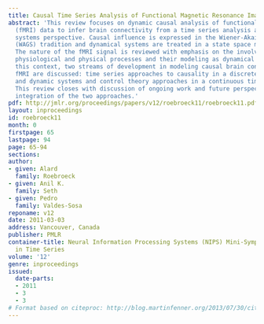 ```yaml
---
title: Causal Time Series Analysis of Functional Magnetic Resonance Imaging Data.
abstract: 'This review focuses on dynamic causal analysis of functional magnetic resonance
  (fMRI) data to infer brain connectivity from a time series analysis and dynamical
  systems perspective. Causal influence is expressed in the Wiener-Akaike-Granger-Schweder
  (WAGS) tradition and dynamical systems are treated in a state space modeling framework.
  The nature of the fMRI signal is reviewed with emphasis on the involved neuronal,
  physiological and physical processes and their modeling as dynamical systems. In
  this context, two streams of development in modeling causal brain connectivity using
  fMRI are discussed: time series approaches to causality in a discrete time tradition
  and dynamic systems and control theory approaches in a continuous time tradition.
  This review closes with discussion of ongoing work and future perspectives on the
  integration of the two approaches.'
pdf: http://jmlr.org/proceedings/papers/v12/roebroeck11/roebroeck11.pdf
layout: inproceedings
id: roebroeck11
month: 0
firstpage: 65
lastpage: 94
page: 65-94
sections: 
author:
- given: Alard
  family: Roebroeck
- given: Anil K.
  family: Seth
- given: Pedro
  family: Valdes-Sosa
reponame: v12
date: 2011-03-03
address: Vancouver, Canada
publisher: PMLR
container-title: Neural Information Processing Systems (NIPS) Mini-Symposium on Causality
  in Time Series
volume: '12'
genre: inproceedings
issued:
  date-parts:
  - 2011
  - 3
  - 3
# Format based on citeproc: http://blog.martinfenner.org/2013/07/30/citeproc-yaml-for-bibliographies/
---
```

